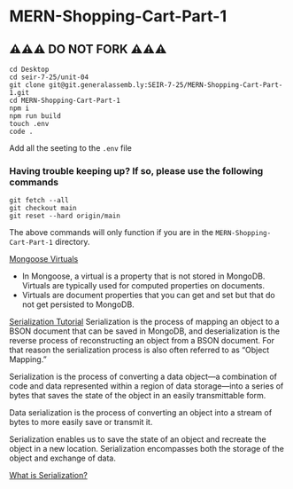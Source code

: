 # MERN-Shopping-Cart-Part-1

## ⚠️⚠️⚠️ DO NOT FORK ⚠️⚠️⚠️

```
cd Desktop
cd seir-7-25/unit-04
git clone git@git.generalassemb.ly:SEIR-7-25/MERN-Shopping-Cart-Part-1.git 
cd MERN-Shopping-Cart-Part-1
npm i
npm run build
touch .env
code .
```

Add all the seeting to the `.env` file

### Having trouble keeping up? If so, please use the following commands

```
git fetch --all
git checkout main
git reset --hard origin/main
```

The above commands will only function if you are in the `MERN-Shopping-Cart-Part-1` directory.


[Mongoose Virtuals](https://mongoosejs.com/docs/tutorials/virtuals.html#:~:text=In%20Mongoose%2C%20a%20virtual%20is,for%20computed%20properties%20on%20documents.)
- In Mongoose, a virtual is a property that is not stored in MongoDB. Virtuals are typically used for computed properties on documents.
- Virtuals are document properties that you can get and set but that do not get persisted to MongoDB. 

[Serialization Tutorial](https://hazelcast.com/glossary/serialization/)
Serialization is the process of mapping an object to a BSON document that can be saved in MongoDB, and deserialization is the reverse process of reconstructing an object from a BSON document. For that reason the serialization process is also often referred to as “Object Mapping.”

Serialization is the process of converting a data object—a combination of code and data represented within a region of data storage—into a series of bytes that saves the state of the object in an easily transmittable form.

Data serialization is the process of converting an object into a stream of bytes to more easily save or transmit it.

Serialization enables us to save the state of an object and recreate the object in a new location. Serialization encompasses both the storage of the object and exchange of data. 


[What is Serialization?](https://hazelcast.com/glossary/serialization/)